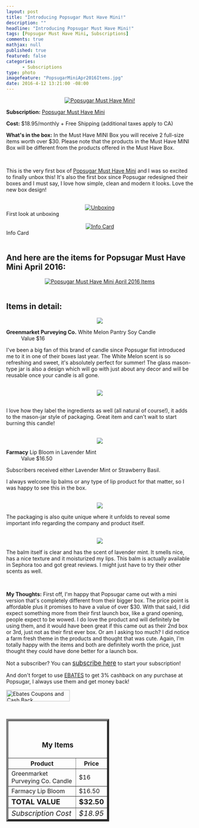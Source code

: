 ```yaml
---
layout: post
title: "Introducing Popsugar Must Have Mini!"
description: ""
headline: "Introducing Popsugar Must Have Mini!"
tags: [Popsugar Must Have Mini, Subscriptions]
comments: true
mathjax: null
published: true
featured: false
categories: 
      - Subscriptions
type: photo
imagefeature: "PopsugarMiniApr2016Items.jpg"
date: 2016-4-12 13:21:00 -08:00
---
```


<center><a href="https://musthave.popsugar.com/p/monthly-subscription?utm_source=link&utm_medium=confirmation-page&utm_campaign=referral&utm_content=u:16301514" target="_blank">
<img src="/images/PopsugarMiniApr2016Box.jpg" border="0" style="border:none;max-width:100%;" alt="Popsugar Must Have Mini!" />
</a></center>

<p><b>Subscription:</b> <a href="https://musthave.popsugar.com/p/monthly-subscription?utm_source=link&utm_medium=confirmation-page&utm_campaign=referral&utm_content=u:16301514" target="_blank">Popsugar Must Have Mini</a></p>
<p><b>Cost:</b> $18.95/monthly + Free Shipping (additional taxes apply to CA)</p>
<p><b>What's in the box:</b> In the Must Have MINI Box you will receive 2 full-size items worth over $30. Please note that the products in the Must Have MINI Box will be different from the products offered in the Must Have Box.</p>
<br>

<p>This is the very first box of <a href="https://musthave.popsugar.com/p/monthly-subscription?utm_source=link&utm_medium=confirmation-page&utm_campaign=referral&utm_content=u:16301514" target="_blank">Popsugar Must Have Mini</a> and I was so excited to finally unbox this! It's also the first box since Popsugar redesigned their boxes and I must say, I love how simple, clean and modern it looks. Love the new box design!</p>

<br>

<center><a href="https://musthave.popsugar.com/p/monthly-subscription?utm_source=link&utm_medium=confirmation-page&utm_campaign=referral&utm_content=u:16301514" target="_blank">
<img src="/images/PopsugarMiniApr2016OpenBox.jpg" border="0" style="border:none;max-width:100%;" alt="Unboxing" />
</a></center>
<figcaption>First look at unboxing</figcaption>

<br>

<center><a href="https://musthave.popsugar.com/p/monthly-subscription?utm_source=link&utm_medium=confirmation-page&utm_campaign=referral&utm_content=u:16301514" target="_blank">
<img src="/images/PopsugarMiniApr2016Info.jpg" border="0" style="border:none;max-width:100%;" alt="Info Card" />
</a></center>
<figcaption>Info Card</figcaption>

<br>

<H2>And here are the items for Popsugar Must Have Mini April 2016:</H2>

<center><a href="https://musthave.popsugar.com/p/monthly-subscription?utm_source=link&utm_medium=confirmation-page&utm_campaign=referral&utm_content=u:16301514" target="_blank">
<img src="/images/PopsugarMiniApr2016Items.jpg" border="0" style="border:none;max-width:100%;" alt="Popsugar Must Have Mini April 2016 Items" />
</a></center>

<br>

<H2>Items in detail:</H2>

<center><a href="https://musthave.popsugar.com/p/monthly-subscription?utm_source=link&utm_medium=confirmation-page&utm_campaign=referral&utm_content=u:16301514" target="_blank">
<img src="/images/PopsugarMiniApr2016GreenmarketPurveyingCoWhiteMelonPantryCandle.jpg" border="0" style="border:none;max-width:100%;"/>
</a></center>

<DL>
<DT><b>Greenmarket Purveying Co.</b> White Melon Pantry Soy Candle</DT>
<DD>Value $16</DD>
</DL>

<p>I've been a big fan of this brand of candle since Popsugar fist introduced me to it in one of their boxes last year. The White Melon scent is so refreshing and sweet, it's absolutely perfect for summer! The glass mason-type jar is also a design which will go with just about any decor and will be reusable once your candle is all gone.</p>

<br>

<center><a href="https://musthave.popsugar.com/p/monthly-subscription?utm_source=link&utm_medium=confirmation-page&utm_campaign=referral&utm_content=u:16301514" target="_blank">
<img src="/images/PopsugarMiniApr2016GreenmarketPurveyingCoWhiteMelonPantryCandle2.jpg" border="0" style="border:none;max-width:100%;"/>
</a></center>

<br>

<p>I love how they label the ingredients as well (all natural of course!), it adds to the mason-jar style of packaging. Great item and can't wait to start burning this candle!</p>

<br>

<center><a href="https://musthave.popsugar.com/p/monthly-subscription?utm_source=link&utm_medium=confirmation-page&utm_campaign=referral&utm_content=u:16301514" target="_blank">
<img src="/images/PopsugarMiniApr2016FarmacyLipBloom.jpg" border="0" style="border:none;max-width:100%;"/>
</a></center>

<DL>
<DT><b>Farmacy</b> Lip Bloom in Lavender Mint</DT>
<DD>Value $16.50</DD>
</DL>

<p>Subscribers received either Lavender Mint or Strawberry Basil.</p>

<p>I always welcome lip balms or any type of lip product for that matter, so I was happy to see this in the box.</p>

<br>

<center><a href="https://musthave.popsugar.com/p/monthly-subscription?utm_source=link&utm_medium=confirmation-page&utm_campaign=referral&utm_content=u:16301514" target="_blank">
<img src="/images/PopsugarMiniApr2016FarmacyLipBloom2.jpg" border="0" style="border:none;max-width:100%;"/>
</a></center>

<p>The packaging is also quite unique where it unfolds to reveal some important info regarding the company and product itself.</p>

<br>

<center><a href="https://musthave.popsugar.com/p/monthly-subscription?utm_source=link&utm_medium=confirmation-page&utm_campaign=referral&utm_content=u:16301514" target="_blank">
<img src="/images/PopsugarMiniApr2016FarmacyLipBloom3.jpg" border="0" style="border:none;max-width:100%;"/>
</a></center>

<p>The balm itself is clear and has the scent of lavender mint. It smells nice, has a nice texture and it moisturized my lips. This balm is actually available in Sephora too and got great reviews. I might just have to try their other scents as well.</p>

<br>

<p><i class="icon-exclamation-sign"></i><b> My Thoughts:</b> First off, I'm happy that Popsugar came out with a mini version that's completely different from their bigger box. The price point is affordable plus it promises to have a value of over $30. With that said, I did expect something more from their first launch box, like a grand opening, people expect to be wowed. I do love the product and will definitely be using them, and it would have been great if this came out as their 2nd box or 3rd, just not as their first ever box. Or am I asking too much? I did notice a farm fresh theme in the products and thought that was cute. Again, I'm totally happy with the items and both are definitely worth the price, just thought they could have done better for a launch box.</p>

<p>Not a subscriber? You can <a href="https://musthave.popsugar.com/p/monthly-subscription?utm_source=link&utm_medium=confirmation-page&utm_campaign=referral&utm_content=u:16301514" target="_blank"><big>subscribe here</big></a> to start your subscription!</p>

<p>And don't forget to use <a href="http://www.ebates.com/rf.do?referrerid=nFbj2DqrCN%2BpB5AWKzmAFQ%3D%3D&eeid=30337" target="_blank">EBATES</a> to get 3% cashback on any purchase at Popsugar, I always use them and get money back!</p>

<a href='http://www.ebates.com/rf.do?referrerid=nFbj2DqrCN%2BpB5AWKzmAFQ%3D%3D&eeid=28585' target='_blank' rel='nofollow'><img src='http://www.ebates.com/referral/2012/global_files/images/ebates_logo.png' alt='Ebates Coupons and Cash Back' height='31' width='171' border='0'/></a>

<br>

<TABLE  BORDER="5" style="width:55%">
   <TR>
      <TH COLSPAN="2">
         <H3><BR><center>My Items</center></H3>
      </TH>
   </TR>
      <TH>Product</TH>
      <TH>Price</TH>
  <TR>
      <TD>Greenmarket Purveying Co. Candle</TD>
      <TD>$16</TD>
   </TR>
   <TR>
      <TD>Farmacy Lip Bloom</TD>
      <TD>$16.50</TD>
   </TR>
   <TR>
      <TD><b><big>TOTAL VALUE</big></b></TD>
      <TD><b><big>$32.50</big></b></TD>
   </TR>
   <TR>
      <TD><i><big>Subscription Cost</big></i></TD>
      <TD><i><big>$18.95</big></i></TD>
   </TR>
</TABLE>
